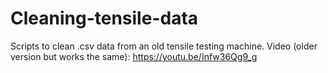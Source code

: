 # Cleaning-tensile-data
Scripts to clean .csv data from an old tensile testing machine.
Video (older version but works the same): https://youtu.be/Infw36Qg9_g
